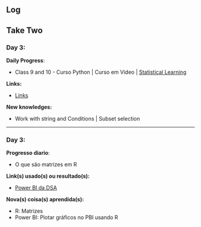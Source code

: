 ## Log


## Take Two

### Day 3:

**Daily Progress**: 
- Class 9 and 10 - Curso Python | Curso em Video | [Statistical Learning](https://github.com/mrncstt/Statistical_Learning/blob/master/Chpt%206%20-%20Linear%20Model%20Selection%20and%20Regularization/readme.md)

**Links:** 
- [Links](https://www.youtube.com/watch?v=NZiNphKkxhg&list=PLvE-ZAFRgX8hnECDn1v9HNTI71veL3oW0&index=46)

**New knowledges:** 
- Work with string and Conditions | Subset selection


------------
### Day 3: 

**Progresso diario**: 
- O que são matrizes em R

**Link(s) usado(s) ou resultado(s):** 
- [Power BI da DSA](https://www.datascienceacademy.com.br/ "Power BI da DSA")

**Nova(s) coisa(s) aprendida(s):** 
- R: Matrizes
- Power BI: Plotar gráficos no PBI usando R

